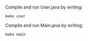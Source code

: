 Compile and run User.java by writing:

```
make user
```

Compile and run Main.java by writing:

```
make main
```
